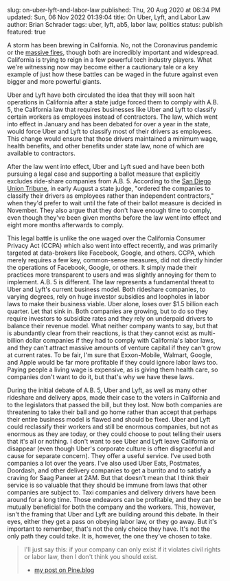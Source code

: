 slug: on-uber-lyft-and-labor-law
published: Thu, 20 Aug 2020 at 06:34 PM
updated: Sun, 06 Nov 2022 01:39:04 
title: On Uber, Lyft, and Labor Law
author: Brian Schrader
tags: uber, lyft, ab5, labor law, politics
status: publish
featured: true


A storm has been brewing in California. No, not the Coronavirus pandemic or the [massive fires][2], though both are incredibly important and widespread. California is trying to reign in a few powerful tech industry players. What we're witnessing now may become either a cautionary tale or a key example of just how these battles can be waged in the future against even bigger and more powerful giants.

Uber and Lyft have both circulated the idea that they will soon halt operations in California after a state judge forced them to comply with A.B. 5, the California law that requires businesses like Uber and Lyft to classify certain workers as employees instead of contractors. The law, which went into effect in January and has been debated for over a year in the state, would force Uber and Lyft to classify most of their drivers as employees. This change would ensure that those drivers maintained a minimum wage, health benefits, and other benefits under state law, none of which are available to contractors.

After the law went into effect, Uber and Lyft sued and have been both pursuing a legal case and supporting a ballot measure that explicitly excludes ride-share companies from A.B. 5. According to the [San Diego Union Tribune][3], in early August a state judge, "ordered the companies to classify their drivers as employees rather than independent contractors," when they'd prefer to wait until the fate of their ballot measure is decided in November. They also argue that they don't have enough time to comply, even though they've been given months before the law went into effect and eight more months afterwards to comply.

This legal battle is unlike the one waged over the California Consumer Privacy Act (CCPA) which also went into effect recently, and was primarily targeted at data-brokers like Facebook, Google, and others. CCPA, which merely requires a few key, common-sense measures, did not directly hinder the operations of Facebook, Google, or others. It simply made their practices more transparent to users and was slightly annoying for them to implement. A.B. 5 is different. The law represents a fundamental threat to Uber and Lyft's current business model. Both rideshare companies, to varying degrees, rely on huge investor subsidies and loopholes in labor laws to make their business viable. Uber alone, loses over $1.5 billion each quarter. Let that sink in. Both companies are growing, but to do so they require investors to subsidize rates and they rely on underpaid drivers to balance their revenue model. What neither company wants to say, but that is abundantly clear from their reactions, is that they cannot exist as multi-billion dollar companies if they had to comply with California's labor laws, and they can't attract massive amounts of venture capital if they can't grow at current rates. To be fair, I'm sure that Exxon-Mobile, Walmart, Google, and Apple would be far more profitable if they could ignore labor laws too. Paying people a living wage is expensive, as is giving them health care, so companies don't want to do it, but that's why we have these laws.

During the initial debate of A.B. 5, Uber and Lyft, as well as many other rideshare and delivery apps, made their case to the voters in California and to the legislators that passed the bill, but they lost. Now both companies are threatening to take their ball and go home rather than accept that perhaps their entire business model is flawed and should be fixed. Uber and Lyft could reclassify their workers and still be enormous companies, but not as enormous as they are today, or they could choose to pout telling their users that it's all or nothing. I don't want to see Uber and Lyft leave California or disappear (even though Uber's corporate culture is often disgraceful and cause for separate concern). They offer a useful service. I've used both companies a lot over the years. I've also used Uber Eats, Postmates, Doordash, and other delivery companies to get a burrito and to satisfy a craving for Saag Paneer at 2AM. But that doesn't mean that I think their service is so valuable that they should be immune from laws that other companies are subject to. Taxi companies and delivery drivers have been around for a long time. Those endeavors can be profitable, and they can be mutually beneficial for both the company and the workers. This, however, isn't the framing that Uber and Lyft are building around this debate. In their eyes, either they get a pass on obeying labor law, or they go away. But it's important to remember, that's not the only choice they have. It's not the only path they could take. It is, however, the one they've chosen to take.

> I'll just say this: if your company can only exist if it violates civil rights or labor law, then I don't think you should exist.
> - [my post on Pine.blog][4]


[2]: https://www.sandiegouniontribune.com/news/california/story/2020-08-19/northern-california-wildfires-threatening-thousands-of-homes
[3]: https://www.sandiegouniontribune.com/business/technology/story/2020-08-20/why-are-uber-and-lyft-threatening-to-shutdown-in-california
[4]: https://pine.blog/u/sonicrocketman/archive/a23fd365-346e-45b1-8762-f73326e6d0b7
